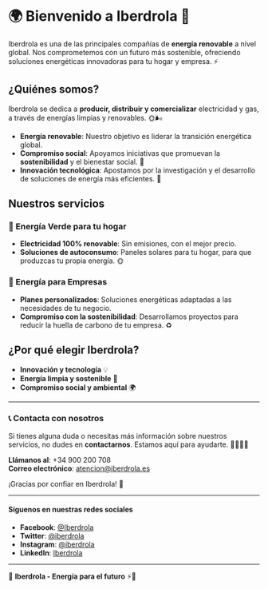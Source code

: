 # 🌍 Bienvenido a Iberdrola 🌱

Iberdrola es una de las principales compañías de **energía renovable** a nivel global. Nos comprometemos con un futuro más sostenible, ofreciendo soluciones energéticas innovadoras para tu hogar y empresa. ⚡

## ¿Quiénes somos?

Iberdrola se dedica a **producir, distribuir y comercializar** electricidad y gas, a través de energías limpias y renovables. 🌞🌬️

- **Energía renovable**: Nuestro objetivo es liderar la transición energética global.
- **Compromiso social**: Apoyamos iniciativas que promuevan la **sostenibilidad** y el bienestar social. 🤝
- **Innovación tecnológica**: Apostamos por la investigación y el desarrollo de soluciones de energía más eficientes. 🔋

## Nuestros servicios

### 🌱 Energía Verde para tu hogar

- **Electricidad 100% renovable**: Sin emisiones, con el mejor precio.
- **Soluciones de autoconsumo**: Paneles solares para tu hogar, para que produzcas tu propia energía. 🌞

### 🏢 Energía para Empresas

- **Planes personalizados**: Soluciones energéticas adaptadas a las necesidades de tu negocio.
- **Compromiso con la sostenibilidad**: Desarrollamos proyectos para reducir la huella de carbono de tu empresa. ♻️

## ¿Por qué elegir Iberdrola?

- **Innovación y tecnología** 💡
- **Energía limpia y sostenible** 🌿
- **Compromiso social y ambiental** 🌍

---

### 📞 Contacta con nosotros

Si tienes alguna duda o necesitas más información sobre nuestros servicios, no dudes en **contactarnos**. Estamos aquí para ayudarte. 🙋‍♀️🙋‍♂️

**Llámanos al**: +34 900 200 708  
**Correo electrónico**: atencion@iberdrola.es

¡Gracias por confiar en Iberdrola! 💚

---

#### Síguenos en nuestras redes sociales

- **Facebook**: [@Iberdrola](https://www.facebook.com/iberdrola)
- **Twitter**: [@iberdrola](https://twitter.com/iberdrola)
- **Instagram**: [@iberdrola](https://www.instagram.com/iberdrola)
- **LinkedIn**: [Iberdrola](https://www.linkedin.com/company/iberdrola)

---

📢 **Iberdrola - Energía para el futuro** ⚡🌱
